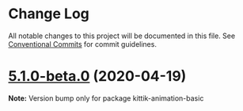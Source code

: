 # Change Log

All notable changes to this project will be documented in this file.
See [Conventional Commits](https://conventionalcommits.org) for commit guidelines.

# [5.1.0-beta.0](https://github.com/ghaiklor/kittik/compare/v2.1.2...v5.1.0-beta.0) (2020-04-19)

**Note:** Version bump only for package kittik-animation-basic
